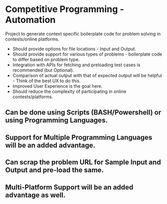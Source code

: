 # Competitive Programming - Automation

Project to generate context specific boilerplate code for problem solving in contests/online platforms.

* Should provide options for file locations - Input and Output.
* Should provide support for various types of problems - boilerplate code to differ based on problem type.
* Integration with APIs for fetching and preloading test cases is recommended (but Optional).
* Comparison of actual output with that of expected output will be helpful - Think of the best UX to do this.
* Improved User Experience is the goal here. 
* Should reduce the complexity of participating in online contests/platforms.

## Can be done using Scripts (BASH/Powershell) or using Programming Languages.
## Support for Multiple Programming Languages will be an added advantage.
## Can scrap the problem URL for Sample Input and Output and pre-load the same.
## Multi-Platform Support will be an added advantage as well.


